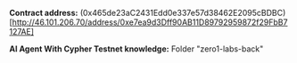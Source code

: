 **Contract address:** (0x465de23aC2431Edd0e337e57d38462E2095cBDBC)[http://46.101.206.70/address/0xe7ea9d3Dff90AB11D89792959872f29FbB7127AE]

**AI Agent With Cypher Testnet knowledge:** Folder "zero1-labs-back"

   
